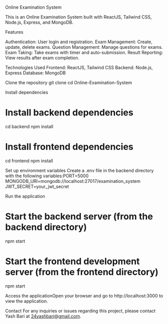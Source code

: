 Online Examination System

This is an Online Examination System built with ReactJS, Tailwind CSS, Node.js, Express, and MongoDB.

Features

Authentication: User login and registration.
Exam Management: Create, update, delete exams.
Question Management: Manage questions for exams.
Exam Taking: Take exams with timer and auto-submission.
Result Reporting: View results after exam completion.

Technologies Used
Frontend: ReactJS, Tailwind CSS
Backend: Node.js, Express
Database: MongoDB

Clone the repository
git clone 
cd Online-Examination-System

Install dependencies
# Install backend dependencies
cd backend
npm install

# Install frontend dependencies
cd frontend
npm install

Set up environment variables
Create a .env file in the backend directory with the following variables:PORT=5000
MONGODB_URI=mongodb://localhost:27017/examination_system
JWT_SECRET=your_jwt_secret

Run the application
# Start the backend server (from the backend directory)
npm start

# Start the frontend development server (from the frontend directory)
npm start

Access the applicationOpen your browser and go to http://localhost:3000 to view the application.

Contact
For any inquiries or issues regarding this project, please contact Yash Bari at 24yashbari@gmail.com.
